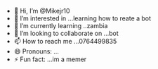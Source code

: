 - 👋 Hi, I’m @Mikejr10
- 👀 I’m interested in ...learning how to reate a bot 
- 🌱 I’m currently learning ..zambia
- 💞️ I’m looking to collaborate on ...bot 
- 📫 How to reach me ...0764499835
- 😄 Pronouns: ...
- ⚡ Fun fact: ...im a memer

<!---
Mikejr10/Mikejr10 is a ✨ special ✨ repository because its `README.md` (this file) appears on your GitHub profile.
You can click the Preview link to take a look at your changes.
--->
